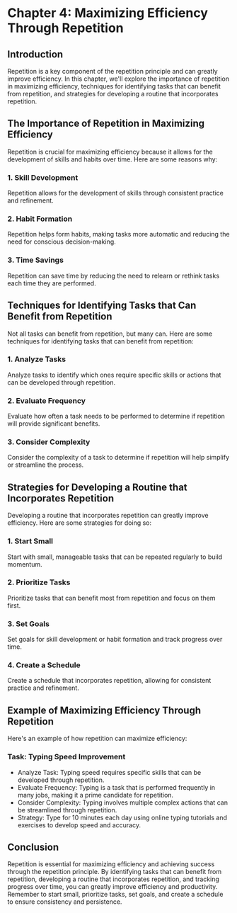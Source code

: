 Chapter 4: Maximizing Efficiency Through Repetition
===================================================

Introduction
------------

Repetition is a key component of the repetition principle and can greatly improve efficiency. In this chapter, we'll explore the importance of repetition in maximizing efficiency, techniques for identifying tasks that can benefit from repetition, and strategies for developing a routine that incorporates repetition.

The Importance of Repetition in Maximizing Efficiency
-----------------------------------------------------

Repetition is crucial for maximizing efficiency because it allows for the development of skills and habits over time. Here are some reasons why:

### 1. Skill Development

Repetition allows for the development of skills through consistent practice and refinement.

### 2. Habit Formation

Repetition helps form habits, making tasks more automatic and reducing the need for conscious decision-making.

### 3. Time Savings

Repetition can save time by reducing the need to relearn or rethink tasks each time they are performed.

Techniques for Identifying Tasks that Can Benefit from Repetition
-----------------------------------------------------------------

Not all tasks can benefit from repetition, but many can. Here are some techniques for identifying tasks that can benefit from repetition:

### 1. Analyze Tasks

Analyze tasks to identify which ones require specific skills or actions that can be developed through repetition.

### 2. Evaluate Frequency

Evaluate how often a task needs to be performed to determine if repetition will provide significant benefits.

### 3. Consider Complexity

Consider the complexity of a task to determine if repetition will help simplify or streamline the process.

Strategies for Developing a Routine that Incorporates Repetition
----------------------------------------------------------------

Developing a routine that incorporates repetition can greatly improve efficiency. Here are some strategies for doing so:

### 1. Start Small

Start with small, manageable tasks that can be repeated regularly to build momentum.

### 2. Prioritize Tasks

Prioritize tasks that can benefit most from repetition and focus on them first.

### 3. Set Goals

Set goals for skill development or habit formation and track progress over time.

### 4. Create a Schedule

Create a schedule that incorporates repetition, allowing for consistent practice and refinement.

Example of Maximizing Efficiency Through Repetition
---------------------------------------------------

Here's an example of how repetition can maximize efficiency:

### Task: Typing Speed Improvement

* Analyze Task: Typing speed requires specific skills that can be developed through repetition.
* Evaluate Frequency: Typing is a task that is performed frequently in many jobs, making it a prime candidate for repetition.
* Consider Complexity: Typing involves multiple complex actions that can be streamlined through repetition.
* Strategy: Type for 10 minutes each day using online typing tutorials and exercises to develop speed and accuracy.

Conclusion
----------

Repetition is essential for maximizing efficiency and achieving success through the repetition principle. By identifying tasks that can benefit from repetition, developing a routine that incorporates repetition, and tracking progress over time, you can greatly improve efficiency and productivity. Remember to start small, prioritize tasks, set goals, and create a schedule to ensure consistency and persistence.
